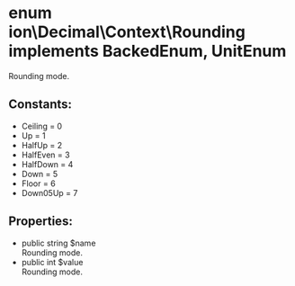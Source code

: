 # enum ion\Decimal\Context\Rounding implements BackedEnum, UnitEnum

Rounding mode.






## Constants:

 * <span class="constant">Ceiling</span> = <span>0</span>
 * <span class="constant">Up</span> = <span>1</span>
 * <span class="constant">HalfUp</span> = <span>2</span>
 * <span class="constant">HalfEven</span> = <span>3</span>
 * <span class="constant">HalfDown</span> = <span>4</span>
 * <span class="constant">Down</span> = <span>5</span>
 * <span class="constant">Floor</span> = <span>6</span>
 * <span class="constant">Down05Up</span> = <span>7</span>


## Properties:

 * public string $name  
  Rounding mode.
 * public int $value  
  Rounding mode.

